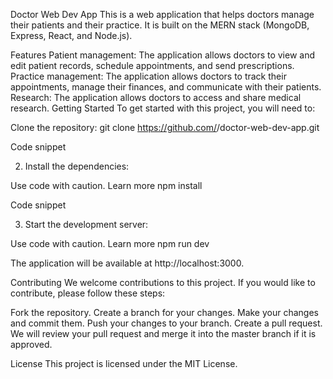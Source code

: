 Doctor Web Dev App
This is a web application that helps doctors manage their patients and their practice. It is built on the MERN stack (MongoDB, Express, React, and Node.js).

Features
Patient management: The application allows doctors to view and edit patient records, schedule appointments, and send prescriptions.
Practice management: The application allows doctors to track their appointments, manage their finances, and communicate with their patients.
Research: The application allows doctors to access and share medical research.
Getting Started
To get started with this project, you will need to:

Clone the repository:
git clone https://github.com/<your-username>/doctor-web-dev-app.git

Code snippet

2. Install the dependencies:

Use code with caution. Learn more
npm install

Code snippet

3. Start the development server:

Use code with caution. Learn more
npm run dev

The application will be available at http://localhost:3000.

Contributing
We welcome contributions to this project. If you would like to contribute, please follow these steps:

Fork the repository.
Create a branch for your changes.
Make your changes and commit them.
Push your changes to your branch.
Create a pull request.
We will review your pull request and merge it into the master branch if it is approved.

License
This project is licensed under the MIT License.
